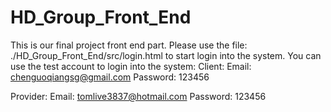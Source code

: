 # HD_Group_Front_End
This is our final project front end part.
Please use the file: ./HD_Group_Front_End/src/login.html to start login into the system.
You can use the test account to login into the system:
Client:
Email: chenguoqiangsg@gmail.com
Password: 123456

Provider:
Email: tomlive3837@hotmail.com
Password: 123456